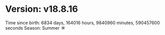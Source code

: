 # Version: v18.8.16
Time since birth: 6834 days, 164016 hours, 9840960 minutes, 590457600 seconds
Season: Summer ☀️

